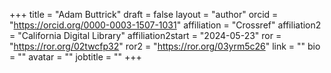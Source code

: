 +++ 
title = "Adam Buttrick" 
draft = false
layout = "author"
orcid =  "https://orcid.org/0000-0003-1507-1031"
affiliation = "Crossref"
affiliation2 = "California Digital Library"
affiliation2start = "2024-05-23"
ror = "https://ror.org/02twcfp32"
ror2 = "https://ror.org/03yrm5c26"
link = ""
bio = ""
avatar = ""
jobtitle = ""
+++ 


